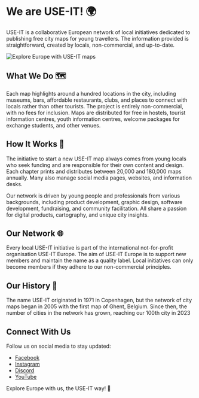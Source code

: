 # We are USE-IT! 🌍

USE-IT is a collaborative European network of local initiatives dedicated to publishing free city maps for young travellers. The information provided is straightforward, created by locals, non-commercial, and up-to-date.

![Explore Europe with USE-IT maps](https://digit.use-it.travel/content/images/size/w2000/2024/08/294955924_5812314832146987_3738772243589164144_n-1.jpg)

## What We Do 🗺️

Each map highlights around a hundred locations in the city, including museums, bars, affordable restaurants, clubs, and places to connect with locals rather than other tourists. The project is entirely non-commercial, with no fees for inclusion. Maps are distributed for free in hostels, tourist information centres, youth information centres, welcome packages for exchange students, and other venues.

## How It Works 🤝

The initiative to start a new USE-IT map always comes from young locals who seek funding and are responsible for their own content and design. Each chapter prints and distributes between 20,000 and 180,000 maps annually. Many also manage social media pages, websites, and information desks.

Our network is driven by young people and professionals from various backgrounds, including product development, graphic design, software development, fundraising, and community facilitation. All share a passion for digital products, cartography, and unique city insights.

## Our Network 🌐

Every local USE-IT initiative is part of the international not-for-profit organisation USE-IT Europe. The aim of USE-IT Europe is to support new members and maintain the name as a quality label. Local initiatives can only become members if they adhere to our non-commercial principles.

## Our History 📜

The name USE-IT originated in 1971 in Copenhagen, but the network of city maps began in 2005 with the first map of Ghent, Belgium. Since then, the number of cities in the network has grown, reaching our 100th city in 2023

## Connect With Us

Follow us on social media to stay updated:
- [Facebook](https://www.facebook.com/useit)
- [Instagram](https://www.instagram.com/useitmaps)
- [Discord](https://discord.gg/TsaaxXDqep)
- [YouTube](https://www.youtube.com/@DIG-ITcommunicationteam)

Explore Europe with us, the USE-IT way! 🚀
